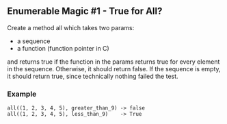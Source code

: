 ## Enumerable Magic #1 - True for All?

Create a method all which takes two params:

-   a sequence
-   a function (function pointer in C)

and returns true if the function in the params returns true for every element in the sequence. Otherwise, it should return false. If the sequence is empty, it should return true, since technically nothing failed the test.

### Example

```
all((1, 2, 3, 4, 5), greater_than_9) -> false
all((1, 2, 3, 4, 5), less_than_9)    -> True
```
